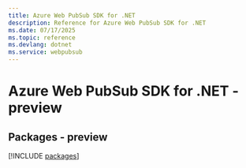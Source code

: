 ```yaml
---
title: Azure Web PubSub SDK for .NET
description: Reference for Azure Web PubSub SDK for .NET
ms.date: 07/17/2025
ms.topic: reference
ms.devlang: dotnet
ms.service: webpubsub
---
```

# Azure Web PubSub SDK for .NET - preview
## Packages - preview
[!INCLUDE [packages](web-pubsub-index.md)]